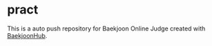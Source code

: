 # pract
This is a auto push repository for Baekjoon Online Judge created with [BaekjoonHub](https://github.com/BaekjoonHub/BaekjoonHub).
